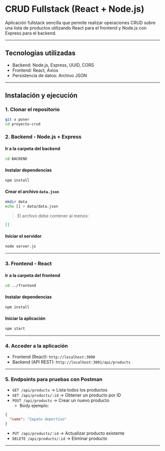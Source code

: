 # CRUD Fullstack (React + Node.js)

Aplicación fullstack sencilla que permite realizar operaciones CRUD sobre una lista de productos utilizando React para el frontend y Node.js con Express para el backend.

---

## Tecnologías utilizadas
- Backend: Node.js, Express, UUID, CORS
- Frontend: React, Axios
- Persistencia de datos: Archivo JSON

---

## Instalación y ejecución

### 1. Clonar el repositorio
```bash
git x poner
cd proyecto-crud
```

### 2. Backend - Node.js + Express

#### Ir a la carpeta del backend
```bash
cd BACKEND
```

#### Instalar dependencias
```bash
npm install
```

####  Crear el archivo `data.json`
```bash
mkdir data
echo [] > data/data.json
```

> El archivo debe contener al menos:
```json
[]
```

#### Iniciar el servidor
```bash
node server.js
```

---

### 3. Frontend - React

####  Ir a la carpeta del frontend
```bash
cd ../frontend
```

####  Instalar dependencias
```bash
npm install
```

####  Iniciar la aplicación
```bash
npm start
```

---

### 4. Acceder a la aplicación

- Frontend (React): `http://localhost:3000`
- Backend (API REST): `http://localhost:3001/api/products`

---

### 5. Endpoints para pruebas con Postman

- `GET /api/products` → Lista todos los productos
- `GET /api/products/:id` → Obtener un producto por ID
- `POST /api/products` → Crear un nuevo producto
  - Body ejemplo:
```json
{
  "name": "Zapato deportivo"
}
```
- `PUT /api/products/:id` → Actualizar producto existente
- `DELETE /api/products/:id` → Eliminar producto

---

